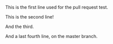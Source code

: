 This is the first line used for the pull request test.


This is the second line!

And the third.

And a last fourth line, on the master branch.
